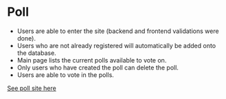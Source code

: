 # Poll

* Users are able to enter the site (backend and frontend validations were done).
* Users who are not already registered will automatically be added onto the database.
* Main page lists the current polls available to vote on.
* Only users who have created the poll can delete the poll.
* Users are able to vote in the polls.

[See poll site here](http://34.212.201.176)

